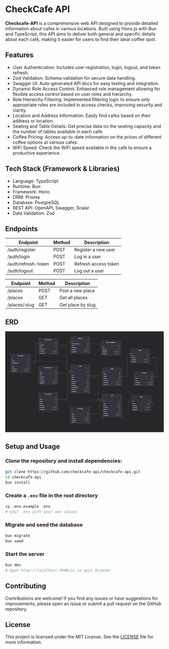 # CheckCafe API

**Checkcafe-API** is a comprehensive web API designed to provide detailed information about cafes in various locations. Built using Hono.js with Bun and TypeScript, this API aims to deliver both general and specific details about each café, making it easier for users to find their ideal coffee spot.

## Features

- User Authentication: Includes user registration, login, logout, and token refresh.
- Zod Validation: Schema validation for secure data handling.
- Swagger UI: Auto-generated API docs for easy testing and integration.
- Dynamic Role Access Control: Enhanced role management allowing for flexible access control based on user roles and hierarchy.
- Role Hierarchy Filtering: Implemented filtering logic to ensure only appropriate roles are included in access checks, improving security and clarity.
- Location and Address Information: Easily find cafes based on their address or location.
- Seating and Table Details: Get precise data on the seating capacity and the number of tables available in each café.
- Coffee Pricing: Access up-to-date information on the prices of different coffee options at various cafes.
- WiFi Speed: Check the WiFi speed available in the café to ensure a productive experience.

## Tech Stack (Framework & Libraries)

- Language: TypeScript
- Runtime: Bun
- Framework: Hono
- ORM: Prisma
- Database: PostgreSQL
- REST API: OpenAPI, Swagger, Scalar
- Data Validation: Zod

## Endpoints

| Endpoint            | Method | Description          |
| ------------------- | ------ | -------------------- |
| /auth/register      | POST   | Register a new user  |
| /auth/login         | POST   | Log in a user        |
| /auth/refresh-token | POST   | Refresh access token |
| /auth/logout        | POST   | Log out a user       |


| Endpoint      | Method | Description         |
| ------------- | ------ | ------------------  |
| /places       | POST   | Post a new place    |
| /places       | GET    | Get all places      |
| /places/:slug | GET    | Get place by slug   |

## ERD

![ERD](erd.png)

## Setup and Usage

### Clone the repository and install dependencies:

```sh
git clone https://github.com/checkcafe-api/checkcafe-api.git
cd checkcafe-api
bun install
```

### Create a `.env` file in the root directory

```sh
cp .env.example .env
# edit .env with your own values
```

### Migrate and seed the database

```sh
bun migrate
bun seed
```

### Start the server

```sh
bun dev
# Open http://localhost:3000/ui in your browser
```

## Contributing

Contributions are welcome! If you find any issues or have suggestions for improvements, please open an issue or submit a pull request on the GitHub repository.

## License

This project is licensed under the MIT License. See the [LICENSE](LICENSE.md) file for more information.

